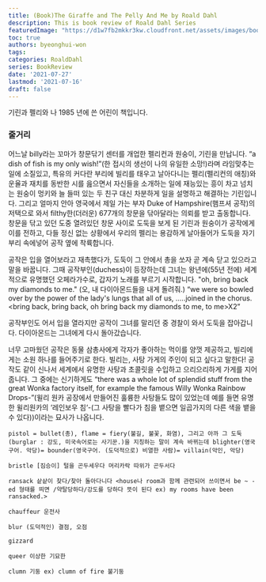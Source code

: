 ```yaml
---
title: (Book)The Giraffe and The Pelly And Me by Roald Dahl
description: This is book review of Roald Dahl Series
featuredImage: "https://d1w7fb2mkkr3kw.cloudfront.net/assets/images/book/lrg/9780/8575/9780857551207.jpg"
toc: true
authors: byeonghui-won
tags:
categories: RoaldDahl
series: BookReview
date: '2021-07-27'
lastmod: '2021-07-16'
draft: false
---
```


기린과 펠리와 나 1985 년에 쓴 어린이 책입니다. 

### 줄거리

어느날 billy라는 꼬마가 창문닦기 센터를 개업한 펠리컨과 원숭이, 기린을 만납니다. “a dish of fish is my only wish!”(한 접시의 생선이 나의 유일한 소망!)라며 라임맞추는 일에 소질있고, 특유의 커다란 부리에 빌리를 태우고 날아다니는 펠리(펠리컨의 애칭)와 운율과 재치를 동반한 시를 읊으면서 자신들을 소개하는 일에 재능있는 흥이 차고 넘치는 원숭이 멍키와 늘 들떠 있는 두 친구 대신 차분하게 일을 설명하고 해결하는 기린입니다. 
그리고 얼마지 안아 영국에서 제일 가는 부자 Duke of Hampshire(햄프셔 공작)의 저택으로 와서 filthy한(더러운) 677개의 창문을 닦아달라는 의뢰를 받고 출동합니다. 창문을 닦고 있던 도중 열려있던 창문 사이로 도둑을 보게 된 기린과 원숭이가 공작에게 이를 전하고, 다들 정신 없는 상황에서 우리의 펠리는 용감하게 날아들어가 도둑을 자기 부리 속에넣어 공작 옆에 착륙합니다. 

공작은 입을 열어보라고 재촉했다가, 도둑이 그 안에서 총을 쏘자 곧 계속 닫고 있으라고 말을 바꿉니다. 그때 공작부인(duchess)이 등장하는데 그녀는 왕년에(55년 전에) 세계적으로 유명했던 오페라가수로, 갑자기 노래를 부르기 시작합니다. "oh, bring back my diamonds to me." (오, 내 다이아몬드들을 내게 돌려줘.) “we were so bowled over by the power of the lady's lungs that all of us, .....joined in the chorus. <bring back, bring back, oh bring back my diamonds to me, to me>X2”

공작부인도 어서 입을 열라지만 공작이 그녀를 말리던 중 경찰이 와서 도둑을 잡아갑니다. 다이아몬드는 그녀에게 다시 돌아갔습니다. 

너무 고마웠던 공작은 동물 삼총사에게 각자가 좋아하는 먹이를 양껏 제공하고, 빌리에게는 소원 하나를 들어주기로 한다. 빌리는, 사탕 가게의 주인이 되고 싶다고 말한다! 공작도 같이 신나서 세계에서 유명한 사탕과 초콜릿을 수입하고 으리으리하게 가게를 지어줍니다. 그 중에는 신기하게도 “there was a whole lot of splendid stuff from the great Wonka factory itself, for example the famous Willy Wonka Rainbow Drops-”(윌리 원카 공장에서 만들어진 훌륭한 사탕들도 많이 있었는데 예를 들면 유명한 윌리원카의 ‘레인보우 침‘-(그 사탕을 빨다가 침을 뱉으면 일곱가지의 다른 색을 뱉을 수 있다))이라는 묘사가 나옵니다. 


```
pistol = bullet(총), flame = fiery(불길, 불꽃, 화염), 그리고 아까 그 도둑(burglar : 강도, 미국속어로는 사기꾼.)을 지칭하는 말이 계속 바뀌는데 blighter(영국구어. 악당)= bounder(영국구어. (도덕적으로) 비열한 사람)= villain(악인, 악당)

bristle [짐승이] 털을 곤두세우다 머리카락 따위가 곤두서다

ransack 샅샅이 찾다/찾아 돌아다니다 <house나 room과 함께 관련되어 쓰이면서 be ~ -ed 형태를 띄면 /약탈당하다/강도를 당하다 뜻이 된다 ex) my rooms have been ransacked.>

chauffeur 운전사

blur (도덕적인) 결점, 오점

gizzard

queer 이상한 기묘한

clumn 기둥 ex) clumn of fire 불기둥
```
 
